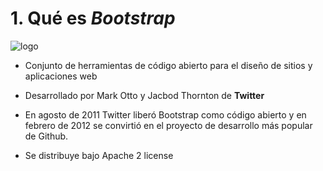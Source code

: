 # 1. Qué es ___Bootstrap___

![logo](https://academy.zenva.com/wp-content/uploads/2014/08/Bootstrap-3.jpg)

* Conjunto de herramientas de código abierto para el diseño de sitios y aplicaciones web

* Desarrollado por Mark Otto y Jacbod Thornton de __Twitter__

* En agosto de 2011 Twitter liberó Bootstrap como código abierto y en febrero de 2012 se convirtió en el proyecto de desarrollo más popular de Github.

* Se distribuye bajo Apache 2 license
